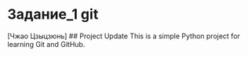 # Задание_1 git
[Чжао Цзыцзюнь]   
 # #   P r o j e c t   U p d a t e  
 T h i s   i s   a   s i m p l e   P y t h o n   p r o j e c t   f o r   l e a r n i n g   G i t   a n d   G i t H u b .  
 